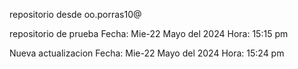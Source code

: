 
repositorio desde oo.porras10@

repositorio de prueba
Fecha: Mie-22 Mayo del 2024 Hora: 15:15 pm 

Nueva actualizacion 
Fecha: Mie-22 Mayo del 2024 Hora: 15:24 pm